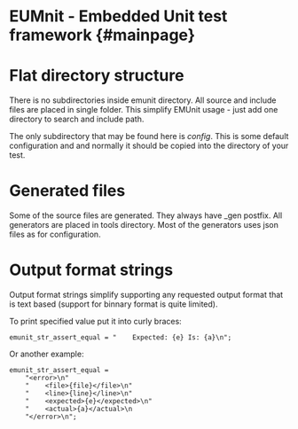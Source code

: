EUMnit - Embedded Unit test framework    {#mainpage}
=====================================

# Flat directory structure

There is no subdirectories inside emunit directory.
All source and include files are placed in single folder.
This simplify EMUnit usage - just add one directory to search and include path.

The only subdirectory that may be found here is _config_.
This is some default configuration and and normally it should be copied
into the directory of your test.

# Generated files

Some of the source files are generated.
They always have _gen postfix.
All generators are placed in tools directory.
Most of the generators uses json files as for configuration.

# Output format strings

Output format strings simplify supporting any requested output format that
is text based (support for binnary format is quite limited).

To print specified value put it into curly braces:

	emunit_str_assert_equal = "    Expected: {e} Is: {a}\n";

Or another example:

	emunit_str_assert_equal =
		"<error>\n"
		"    <file>{file}</file>\n"
		"    <line>{line}</line>\n"
		"    <expected>{e}</expected>\n"
		"    <actual>{a}</actual>\n
		"</error>\n";

